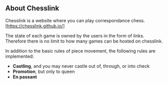 ## About Chesslink

Chesslink is a website where you can play correspondance chess.
[https://chesslink.github.io/]

The state of each game is owned by the users in the form of links. Therefore there is no limit to how many games can be hosted on chesslink.

In addition to the basic rules of piece movement, the following rules are implemented:
* **Castling**, and you may never castle out of, through, or into check
* **Promotion**, but only to queen
* **En passant**
